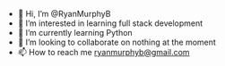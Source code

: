 - 👋 Hi, I’m @RyanMurphyB
- 👀 I’m interested in learning full stack development
- 🌱 I’m currently learning Python
- 💞️ I’m looking to collaborate on nothing at the moment
- 📫 How to reach me ryanmurphyb@gmail.com

<!---
RyanMurphyB/RyanMurphyB is a ✨ special ✨ repository because its `README.md` (this file) appears on your GitHub profile.
You can click the Preview link to take a look at your changes.
--->
